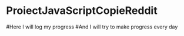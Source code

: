 # ProiectJavaScriptCopieReddit
#Here I will log my progress 
#And I will try to make progress every day 
